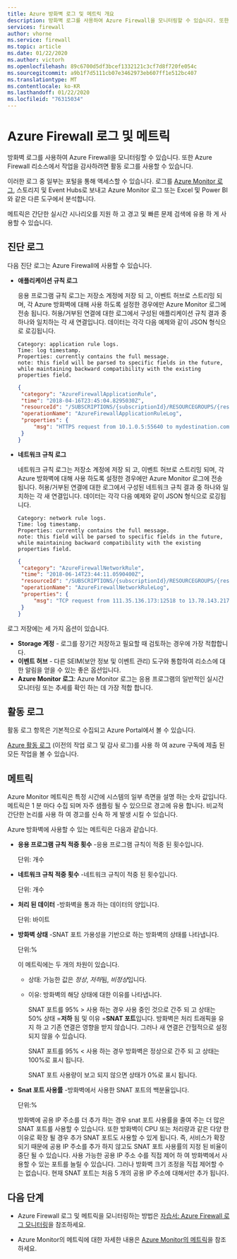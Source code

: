 ```yaml
---
title: Azure 방화벽 로그 및 메트릭 개요
description: 방화벽 로그를 사용하여 Azure Firewall을 모니터링할 수 있습니다. 또한 Azure Firewall 리소스에서 작업을 감사하려면 활동 로그를 사용할 수 있습니다.
services: firewall
author: vhorne
ms.service: firewall
ms.topic: article
ms.date: 01/22/2020
ms.author: victorh
ms.openlocfilehash: 89c6700d5df3bcef1332121c3cf7d8f720fe054c
ms.sourcegitcommit: a9b1f7d5111cb07e3462973eb607ff1e512bc407
ms.translationtype: MT
ms.contentlocale: ko-KR
ms.lasthandoff: 01/22/2020
ms.locfileid: "76315034"
---
```

# <a name="azure-firewall-logs-and-metrics"></a>Azure Firewall 로그 및 메트릭

방화벽 로그를 사용하여 Azure Firewall을 모니터링할 수 있습니다. 또한 Azure Firewall 리소스에서 작업을 감사하려면 활동 로그를 사용할 수 있습니다.

이러한 로그 중 일부는 포털을 통해 액세스할 수 있습니다. 로그를 [Azure Monitor 로그](../azure-monitor/insights/azure-networking-analytics.md), 스토리지 및 Event Hubs로 보내고 Azure Monitor 로그 또는 Excel 및 Power BI와 같은 다른 도구에서 분석합니다.

메트릭은 간단한 실시간 시나리오를 지원 하 고 경고 및 빠른 문제 검색에 유용 하 게 사용할 수 있습니다.

## <a name="diagnostic-logs"></a>진단 로그

 다음 진단 로그는 Azure Firewall에 사용할 수 있습니다.

* **애플리케이션 규칙 로그**

   응용 프로그램 규칙 로그는 저장소 계정에 저장 되 고, 이벤트 허브로 스트리밍 되며, 각 Azure 방화벽에 대해 사용 하도록 설정한 경우에만 Azure Monitor 로그에 전송 됩니다. 허용/거부된 연결에 대한 로그에서 구성된 애플리케이션 규칙 결과 중 하나와 일치하는 각 새 연결입니다. 데이터는 각각 다음 예제와 같이 JSON 형식으로 로깅됩니다.

   ```
   Category: application rule logs.
   Time: log timestamp.
   Properties: currently contains the full message.
   note: this field will be parsed to specific fields in the future, while maintaining backward compatibility with the existing properties field.
   ```

   ```json
   {
    "category": "AzureFirewallApplicationRule",
    "time": "2018-04-16T23:45:04.8295030Z",
    "resourceId": "/SUBSCRIPTIONS/{subscriptionId}/RESOURCEGROUPS/{resourceGroupName}/PROVIDERS/MICROSOFT.NETWORK/AZUREFIREWALLS/{resourceName}",
    "operationName": "AzureFirewallApplicationRuleLog",
    "properties": {
        "msg": "HTTPS request from 10.1.0.5:55640 to mydestination.com:443. Action: Allow. Rule Collection: collection1000. Rule: rule1002"
    }
   }
   ```

* **네트워크 규칙 로그**

   네트워크 규칙 로그는 저장소 계정에 저장 되 고, 이벤트 허브로 스트리밍 되며, 각 Azure 방화벽에 대해 사용 하도록 설정한 경우에만 Azure Monitor 로그에 전송 됩니다. 허용/거부된 연결에 대한 로그에서 구성된 네트워크 규칙 결과 중 하나와 일치하는 각 새 연결입니다. 데이터는 각각 다음 예제와 같이 JSON 형식으로 로깅됩니다.

   ```
   Category: network rule logs.
   Time: log timestamp.
   Properties: currently contains the full message.
   note: this field will be parsed to specific fields in the future, while maintaining backward compatibility with the existing properties field.
   ```

   ```json
  {
    "category": "AzureFirewallNetworkRule",
    "time": "2018-06-14T23:44:11.0590400Z",
    "resourceId": "/SUBSCRIPTIONS/{subscriptionId}/RESOURCEGROUPS/{resourceGroupName}/PROVIDERS/MICROSOFT.NETWORK/AZUREFIREWALLS/{resourceName}",
    "operationName": "AzureFirewallNetworkRuleLog",
    "properties": {
        "msg": "TCP request from 111.35.136.173:12518 to 13.78.143.217:2323. Action: Deny"
    }
   }

   ```

로그 저장에는 세 가지 옵션이 있습니다.

* **Storage 계정** - 로그를 장기간 저장하고 필요할 때 검토하는 경우에 가장 적합합니다.
* **이벤트 허브** - 다른 SEIM(보안 정보 및 이벤트 관리) 도구와 통합하여 리소스에 대한 알림을 얻을 수 있는 좋은 옵션입니다.
* **Azure Monitor 로그**: Azure Monitor 로그는 응용 프로그램의 일반적인 실시간 모니터링 또는 추세를 확인 하는 데 가장 적합 합니다.

## <a name="activity-logs"></a>활동 로그

   활동 로그 항목은 기본적으로 수집되고 Azure Portal에서 볼 수 있습니다.

   [Azure 활동 로그](../azure-resource-manager/management/view-activity-logs.md) (이전의 작업 로그 및 감사 로그)를 사용 하 여 azure 구독에 제출 된 모든 작업을 볼 수 있습니다.

## <a name="metrics"></a>메트릭

Azure Monitor 메트릭은 특정 시간에 시스템의 일부 측면을 설명 하는 숫자 값입니다. 메트릭은 1 분 마다 수집 되며 자주 샘플링 될 수 있으므로 경고에 유용 합니다. 비교적 간단한 논리를 사용 하 여 경고를 신속 하 게 발생 시킬 수 있습니다.

Azure 방화벽에 사용할 수 있는 메트릭은 다음과 같습니다.

- **응용 프로그램 규칙 적중 횟수** -응용 프로그램 규칙이 적중 된 횟수입니다.

    단위: 개수

- **네트워크 규칙 적중 횟수** -네트워크 규칙이 적중 된 횟수입니다.

    단위: 개수

- **처리 된 데이터** -방화벽을 통과 하는 데이터의 양입니다.

    단위: 바이트

- **방화벽 상태** -SNAT 포트 가용성을 기반으로 하는 방화벽의 상태를 나타냅니다.

    단위:%

   이 메트릭에는 두 개의 차원이 있습니다.
  - 상태: 가능한 값은 *정상*, *저하*됨, *비정상*입니다.
  - 이유: 방화벽의 해당 상태에 대한 이유를 나타냅니다. 

     SNAT 포트를 95% > 사용 하는 경우 사용 중인 것으로 간주 되 고 상태는 50% 상태 =**저하** 됨 및 이유 =**SNAT 포트**입니다. 방화벽은 처리 트래픽을 유지 하 고 기존 연결은 영향을 받지 않습니다. 그러나 새 연결은 간헐적으로 설정 되지 않을 수 있습니다.

     SNAT 포트를 95% < 사용 하는 경우 방화벽은 정상으로 간주 되 고 상태는 100%로 표시 됩니다.

     SNAT 포트 사용량이 보고 되지 않으면 상태가 0%로 표시 됩니다. 

- **Snat 포트 사용률** -방화벽에서 사용한 SNAT 포트의 백분율입니다.

    단위:%

   방화벽에 공용 IP 주소를 더 추가 하는 경우 snat 포트 사용률을 줄여 주는 더 많은 SNAT 포트를 사용할 수 있습니다. 또한 방화벽이 CPU 또는 처리량과 같은 다양 한 이유로 확장 될 경우 추가 SNAT 포트도 사용할 수 있게 됩니다. 즉, 서비스가 확장 되기 때문에 공용 IP 주소를 추가 하지 않고도 SNAT 포트 사용률의 지정 된 비율이 중단 될 수 있습니다. 사용 가능한 공용 IP 주소 수를 직접 제어 하 여 방화벽에서 사용할 수 있는 포트를 늘릴 수 있습니다. 그러나 방화벽 크기 조정을 직접 제어할 수는 없습니다. 현재 SNAT 포트는 처음 5 개의 공용 IP 주소에 대해서만 추가 됩니다.   


## <a name="next-steps"></a>다음 단계

- Azure Firewall 로그 및 메트릭을 모니터링하는 방법은 [자습서: Azure Firewall 로그 모니터링](tutorial-diagnostics.md)을 참조하세요.

- Azure Monitor의 메트릭에 대한 자세한 내용은 [Azure Monitor의 메트릭](../azure-monitor/platform/data-platform-metrics.md)을 참조 하세요.
